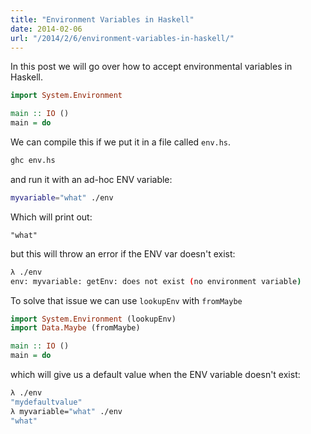 ```yaml
---
title: "Environment Variables in Haskell"
date: 2014-02-06
url: "/2014/2/6/environment-variables-in-haskell/"
---
```


In this post we will go over how to accept environmental variables in Haskell.

```haskell
import System.Environment

main :: IO ()
main = do
```

We can compile this if we put it in a file called `env.hs`.

```bash
ghc env.hs
```

and run it with an ad-hoc ENV variable:

```bash
myvariable="what" ./env
```

Which will print out:

```
"what"
```

but this will throw an error if the ENV var doesn't exist:

```bash
λ ./env
env: myvariable: getEnv: does not exist (no environment variable)
```

To solve that issue we can use `lookupEnv` with `fromMaybe`

```haskell
import System.Environment (lookupEnv)
import Data.Maybe (fromMaybe)

main :: IO ()
main = do
```

which will give us a default value when the ENV variable doesn't exist:

```bash
λ ./env
"mydefaultvalue"
λ myvariable="what" ./env
"what"
```
